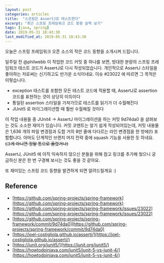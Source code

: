 ```yaml
---
layout: post
categories: articles
title:  "스프링은 AssertJ로 테스트한다"
excerpt: "최근 스프링 프레임워크 코드 동향 슬쩍 보기"
tags: [java, spring]
date: 2019-05-31 18:43:30
last_modified_at: 2019-05-31 18:43:30
---
```


오늘은 스프링 프레임워크 오픈 소스의 작은 코드 동향을 소개시켜 드립니다.

일주일 전 @philwebb 이 작업한 코드 커밋 중 하나를 보면, 방대한 분량의 스프링 프레임워크 테스트 코드가 AssertJ로 다시 작성되었습니다. 개인적으로 AssertJ 스타일을 좋아하는 저로써는 신기하고도 반가운 소식이네요. 이슈 #23022 에 따르면 그 목적은 이렇습니다.

* exception 테스트를 포함한 모든 테스트 코드에 적용할 때, AssertJ로 assertion 코드를 표현하는 것이 상당히 이득이다
* 통일된 assertion 스타일을 가져가므로 테스트를 읽기가 더 수월해진다
* JUnit5 로 마이그레이션할 때 훨씬 수월해질 것이다

이 작업 내용들 중 JUnit4 -> AssertJ 마이그레이션을 하는 커밋 9d74da0 을 살펴보는 것도 소소한 재미가 있습니다. 커밋 코멘트는 알기 쉽게 작성되어있는데, 커밋 내용물은 1,636 개의 파일 변경점과 도합 거의 8만 줄에 다다르는 라인 변경점을 한 방에(!) 포함합니다. 아마도 단계적인 브랜치 머지 전략 중에 squash 기능을 사용한 듯 하네요. ~~(그게 아니면 정말 통으로 올렸거나)~~

AssertJ, JUnit5 에 아직 익숙하지 않으신 분들을 위해 참고 링크를 추가해 뒀으니 궁금하신 분은 한 번 구경해 보시는 것도 좋을 것 같아요.

또 재미있는 스프링 코드 동향을 발견하게 되면 알려드릴게요 :)

## Reference

* [https://github.com/spring-projects/spring-framework](https://github.com/spring-projects/spring-framework)
* [https://github.com/spring-projects/spring-framework/issues/23022](https://github.com/spring-projects/spring-framework/issues/23022)
* ​[https://github.com/spring-projects/spring-framework/commit/9d74da0](https://github.com/spring-projects/spring-framework/commit/9d74da0)
* [https://joel-costigliola.github.io/assertj/](https://joel-costigliola.github.io/assertj/)
* [https://junit.org/junit5/](https://junit.org/junit5/)
* [https://howtodoinjava.com/junit5/junit-5-vs-junit-4/](https://howtodoinjava.com/junit5/junit-5-vs-junit-4/)
